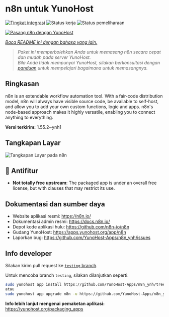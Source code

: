 <!--
N.B.: README ini dibuat secara otomatis oleh <https://github.com/YunoHost/apps/tree/master/tools/readme_generator>
Ini TIDAK boleh diedit dengan tangan.
-->

# n8n untuk YunoHost

[![Tingkat integrasi](https://dash.yunohost.org/integration/n8n.svg)](https://ci-apps.yunohost.org/ci/apps/n8n/) ![Status kerja](https://ci-apps.yunohost.org/ci/badges/n8n.status.svg) ![Status pemeliharaan](https://ci-apps.yunohost.org/ci/badges/n8n.maintain.svg)

[![Pasang n8n dengan YunoHost](https://install-app.yunohost.org/install-with-yunohost.svg)](https://install-app.yunohost.org/?app=n8n)

*[Baca README ini dengan bahasa yang lain.](./ALL_README.md)*

> *Paket ini memperbolehkan Anda untuk memasang n8n secara cepat dan mudah pada server YunoHost.*  
> *Bila Anda tidak mempunyai YunoHost, silakan berkonsultasi dengan [panduan](https://yunohost.org/install) untuk mempelajari bagaimana untuk memasangnya.*

## Ringkasan

n8n is an extendable workflow automation tool. With a fair-code distribution model, n8n will always have visible source code, be available to self-host, and allow you to add your own custom functions, logic and apps. n8n's node-based approach makes it highly versatile, enabling you to connect anything to everything.

**Versi terkirim:** 1.55.2~ynh1

## Tangkapan Layar

![Tangkapan Layar pada n8n](./doc/screenshots/n8n-screenshot.png)

## :red_circle: Antifitur

- **Not totally free upstream**: The packaged app is under an overall free license, but with clauses that may restrict its use.

## Dokumentasi dan sumber daya

- Website aplikasi resmi: <https://n8n.io/>
- Dokumentasi admin resmi: <https://docs.n8n.io/>
- Depot kode aplikasi hulu: <https://github.com/n8n-io/n8n>
- Gudang YunoHost: <https://apps.yunohost.org/app/n8n>
- Laporkan bug: <https://github.com/YunoHost-Apps/n8n_ynh/issues>

## Info developer

Silakan kirim pull request ke [`testing` branch](https://github.com/YunoHost-Apps/n8n_ynh/tree/testing).

Untuk mencoba branch `testing`, silakan dilanjutkan seperti:

```bash
sudo yunohost app install https://github.com/YunoHost-Apps/n8n_ynh/tree/testing --debug
atau
sudo yunohost app upgrade n8n -u https://github.com/YunoHost-Apps/n8n_ynh/tree/testing --debug
```

**Info lebih lanjut mengenai pemaketan aplikasi:** <https://yunohost.org/packaging_apps>
